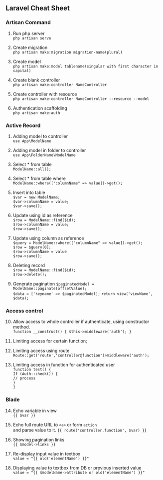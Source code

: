 ## Laravel Cheat Sheet ##
### Artisan Command ###
 1. Run php server <br>
 `php artisan serve`
 
 2. Create migration <br>
`php artisan make:migration migration-name(plural)` 
 
 3. Create model <br>
`php artisan make:model tablename(singular with first character in capital)`
 
 4. Create blank controller <br>
`php artisan make:controller NameController`
 
 5. Create controller with resource <br>
`php artisan make:controller NameController --resource --model`

 6. Authentication scaffolding <br>
`php artisan make:auth`

### Active Record ###

 1. Adding model to controller <br>
 `use App\ModelName`
 
 2. Adding model in folder to controller<br>
 `use App\FolderName\ModelName`
 
 3. Select * from table <br>
 `ModelName::all();`
 
 4. Select * from table where <br>
 `ModelName::where(["columnName" => value])->get();`
 
 5. Insert into table <br>
 `$var = new ModelName;` <br>
 `$var->columnName = value;` <br>
 `$var->save();` <br>
 
 6. Update using id as reference <br>
 `$row = ModelName::find($id);` <br>
 `$row->columnName = value;` <br>
 `$row->save();`<br>
 
 7. Update using column as reference <br>
 `$query = ModelName::where(["columnName" => value])->get();` <br>
`$row = $query[0];` <br>
`$row->columnName = value` <br>
`$row->save();`<br>

 8. Deleting record <br>
 `$row = ModelName::find($id);` <br>
 `$row->delete();`<br>
 
 9. Generate pagination 
`$paginatedModel = ModelName::paginate(offsetValue);` <br>
`$data = ['keyname' => $paginatedModel];`
`return view('viewName', $data);`
 
### Access control ###

 10. Allow access to whole controller if authenticate, using constructor method. <br>
`function __construct() {
	 $this->middleware('auth');
 }`
	
 11. Limiting access for certain function;
 12. Limiting access using route <br>
`Route::get('route','controller@function')>middleware('auth');`
 13. Limiting access in function for authenticated user <br>
`function test() {` <br>
`If (Auth::check()) {`<br>
`// process `<br>
`}` <br>
`}` <br>
	
### Blade ###
 14. Echo variable in view <br>
`{{ $var }}`

 15. Echo full route URL to `<a>` or form `action` <br> and parse value to it.
`{{ route('controller.function', $var) }}`

 16. Showing pagination links <br>
`{{ $model->links }}`

 17. Re-display input value in textbox <br>
 `value = "{{ old('elementName') }}"`

 18. Displaying value to textbox from DB or previous inserted value <br>
 `value = "{{ $modelName->attribute or old('elementName') }}"`
